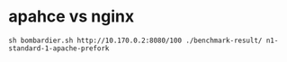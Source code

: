 # apahce vs nginx

```
sh bombardier.sh http://10.170.0.2:8080/100 ./benchmark-result/ n1-standard-1-apache-prefork
```
